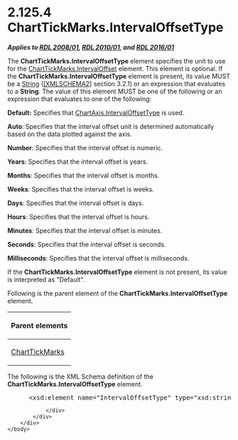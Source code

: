 <html dir="LTR" xmlns:mshelp="http://msdn.microsoft.com/mshelp" xmlns:ddue="http://ddue.schemas.microsoft.com/authoring/2003/5" xmlns:xlink="http://www.w3.org/1999/xlink" xmlns:tool="http://www.microsoft.com/tooltip">
    <head>
        <meta http-equiv="Content-Type" content="text/html; CHARSET=utf-8"></meta>
        <meta name="save" content="history"></meta>
        <title>2.125.4 ChartTickMarks.IntervalOffsetType</title>
        <xml>
            <mshelp:toctitle title="2.125.4 ChartTickMarks.IntervalOffsetType"></mshelp:toctitle>
            <mshelp:rltitle title="[MS-RDL]: ChartTickMarks.IntervalOffsetType"></mshelp:rltitle>
            <mshelp:keyword index="A" term="b47590de-b7f2-4bb2-9190-543170453a93"></mshelp:keyword>
            <mshelp:attr name="DCSext.ContentType" value="open specification"></mshelp:attr>
            <mshelp:attr name="AssetID" value="b47590de-b7f2-4bb2-9190-543170453a93"></mshelp:attr>
            <mshelp:attr name="TopicType" value="kbRef"></mshelp:attr>
            <mshelp:attr name="DCSext.Title" value="[MS-RDL]: ChartTickMarks.IntervalOffsetType" />
        </xml>
    </head>
    <body>
        <div id="header">
            <h1 class="heading">2.125.4 ChartTickMarks.IntervalOffsetType</h1>
        </div>
        <div id="mainSection">
            <div id="mainBody">
                <div id="allHistory" class="saveHistory"></div>
                <div id="sectionSection0" class="section" name="collapseableSection">
                    

<p><b><i>Applies to </i></b><a href="1e855f94-4617-47e4-b89e-0856c6cb420f.html"><b><i>RDL 2008/01</i></b></a><b><i>,
</i></b><a href="3428e690-a348-4ec7-8a6a-8efb42d2cdee.html"><b><i>RDL 2010/01</i></b></a><b><i>,
and </i></b><a href="52ce3983-2bfc-4e72-9359-42aaf5fe4509.html"><b><i>RDL 2016/01</i></b></a></p>

<p>The <b>ChartTickMarks.IntervalOffsetType</b> element
specifies the unit to use for the <a href="2ac8efa2-11db-4e03-ae51-ef3b98cb70b5.html">ChartTickMarks.IntervalOffset</a>
element. This element is optional. If the <b>ChartTickMarks.IntervalOffsetType</b>
element is present, its value MUST be a <a href="1ed81ef3-a683-45e3-aaad-bd2bbe71bc3d.html">String</a> (<a href="https://go.microsoft.com/fwlink/?LinkId=90610">[XMLSCHEMA2]</a> section
3.2.1) or an expression that evaluates to a <b>String</b>. The value of this
element MUST be one of the following or an expression that evaluates to one of
the following:</p>

<p><b>Default:</b> Specifies that <a href="78f49184-e4b5-495b-acb9-244c9cb2e62e.html">ChartAxis.IntervalOffsetType</a>
is used.</p>

<p><b>Auto</b>: Specifies that the interval offset unit
is determined automatically based on the data plotted against the axis.</p>

<p><b>Number</b>: Specifies that the interval offset is
numeric.</p>

<p><b>Years</b>: Specifies that the interval offset is
years.</p>

<p><b>Months</b>: Specifies that the interval offset is
months.</p>

<p><b>Weeks</b>: Specifies that the interval offset is
weeks.</p>

<p><b>Days</b>: Specifies that the interval offset is
days.</p>

<p><b>Hours</b>: Specifies that the interval offset is
hours.</p>

<p><b>Minutes</b>: Specifies that the interval offset is
minutes.</p>

<p><b>Seconds</b>: Specifies that the interval offset is
seconds.</p>

<p><b>Milliseconds</b>: Specifies that the interval
offset is milliseconds.</p>

<p>If the <b>ChartTickMarks.IntervalOffsetType</b> element is
not present, its value is interpreted as &quot;Default&quot;.</p>

<p>Following is the parent element of the <b>ChartTickMarks.IntervalOffsetType</b>
element.</p>

<table>
 <thead>
  <tr>
   <th>
   <p>Parent elements</p>
   </th>
  </tr>
 </thead>
 <tr>
  <td>
  <p><a href="acde02e3-0fb1-492e-b97a-bf1b99b50c3d.html">ChartTickMarks</a></p>
  </td>
 </tr>
</table>

<p>The following is the XML Schema definition of the <b>ChartTickMarks.IntervalOffsetType</b>
element.</p>

<dl>
<dd>
<div><pre> &lt;xsd:element name=&quot;IntervalOffsetType&quot; type=&quot;xsd:string&quot; minOccurs=&quot;0&quot; /&gt;
</pre></div>
</dd></dl>


                </div>
            </div>
        </div>
    </body>
</html>